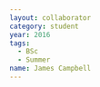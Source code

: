```yaml
---
layout: collaborator
category: student
year: 2016
tags:
  - BSc
  - Summer
name: James Campbell
---
```


